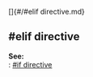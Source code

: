 []{#/#elif directive.md}    
## #elif directive    
**See:**    
:   [#if directive](/DM/preprocessor/if)  